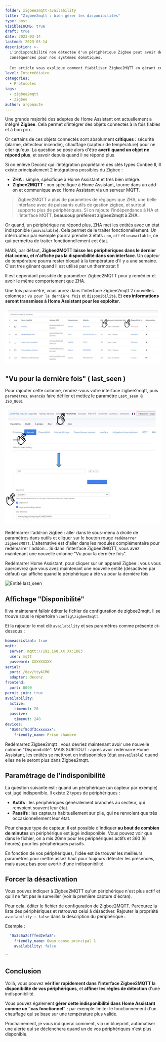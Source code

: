 ```yaml
---
folder: zigbee2mqtt-availability
title: "Zigbee2mqtt : bien gérer les disponibilités"
type: post
visibleInCMS: true
draft: true
date: 2023-03-14
lastmod: 2023-03-14
description: >-
  L'indisponibilité non détectée d'un périphérique Zigbee peut avoir de graves
  conséquences pour nos systèmes domotiques.

  Cet article vous explique comment fiabiliser Zigbee2MQTT en gérant correctement la surveillance des objets connectés. 
level: Intermédiaire
categories:
  - Protocoles
tags:
  - zigbee2mqtt
  - zigbee
author: argonaute
---
```

Une grande majorité des adeptes de Home Assistant ont actuellement a intégré **Zigbee**. Cela permet d'intégrer des objets connectés à la fois fiables et à bon prix.

Or certains de ces objets connectés sont absolument **critiques** : sécurité (alarme, détecteur incendie), chauffage (capteur de température) pour ne citer qu'eux.
La question se pose alors d'être **averti quand un objet ne répond plus**, et savoir depuis quand il ne répond plus.

Si on enlève Deconz qui l'intégration propriétaire des clés types Conbee II, Il existe principalement 2 intégrations possibles du Zigbee : 

* **ZHA** : simple, spécifique à Home Assistant et très bien intégré.
* **Zigbee2MQTT** : non spécifique à Home Assistant, tourne dans un add-on et communique avec Home Assistant via un serveur MQTT.

> Zigbee2MQTT a plus de paramètres de réglages que ZHA, une belle interface avec de puissants outils de gestion zigbee, et surtout supporte plus de périphériques. Si on rajoute l'indépendance à HA et l'interface MQTT, **beaucoup préfèrent zigbee2mqtt à ZHA**.

Or quand, un périphérique ne répond plus, ZHA met les entités avec un état indisponible (`unavailable`). 
Cela permet de le traiter fonctionnellement. Un interrupteur par exemple pourra prendre 3 états : `on`, `off` et `unavailable`, ce qui permettra de traiter fonctionnellement cet état.

MAIS, par défaut, **Zigbee2MQTT laisse les périphériques dans le dernier état connu, et n'affiche pas la disponibilité dans  son interface**.
Un capteur de température pourra rester bloqué à la température d'il y a une semaine. C'est très gênant quand il est utilisé par un thermostat !!

Il est cependant possible de paramétrer Zigbee2MQTT pour y remédier et avoir le même comportement que ZHA.

Une fois paramétré, vous aurez dans l'interface Zigbee2mqtt 2 nouvelles colonnes : `Vu pour la dernière fois` et `disponibilité`.
Et **ces informations seront transmises à Home Assistant pour les exploiter**.

![Interface Zigbee2mqtt](img/interface-zigbee2mqtt.jpg)

## "Vu pour la dernière fois" ( last_seen )

Pour rajouter cette colonne, rendez-vous votre interface zigbee2mqtt, puis `paramètres`, `avancés` faire défiler et mettez le paramètre `Last_seen `à `ISO_8601`

![Activer last_seen](img/activer-last_seen.jpg)


Redémarrer l'add-on zigbee : aller dans le sous-menu à droite de paramètres dans outils et cliquer sur le bouton rouge `redémarrer Zigbee2MQTT`. 
L'alternative est d'aller dans les modules complémentaire pour redémarrer l'addon...
Si dans l'interface Zigbee2MQTT, vous avez maintenant une nouvelle colonne "Vu pour la dernière fois".

Redémarrer Home Assistant, pour cliquer sur un appareil Zigbee : vous vous apercevrez que vous avez maintenant une nouvelle entité (désactivée par défaut) qui affiche quand le périphérique a été vu pour la dernière fois.


![Entité last_seen](img/entité-last_seen.jpg)



## Affichage "Disponibilité"

Il va maintenant falloir éditer le fichier de configuration de zigbee2mqtt. Il se trouve sous le répertoire `\config\zigbee2mqtt`.

Et la rajouter le mot clé `availability` et ses paramètres comme présenté ci-dessous :

```yaml
homeassistant: true
mqtt:
  server: mqtt://192.168.XX.XX:1883
  user: mqtt
  password: XXXXXXXXX
serial:
  port: /dev/ttyACM0
  adapter: deconz
frontend:
  port: 8099
permit_join: true
availability:
  active:
    timeout: 20
  passive:
    timeout: 240
devices:
  '0x04cf8cdf3cxxxxxx':
    friendly_name: Prise chambre
```

 Redémarrez Zigbee2mqtt : vous devriez maintenant avoir une nouvelle colonne "Disponibilité".
MAIS SURTOUT : après avoir redémarré Home Assistant, les entités se mettront en indisponibles (état `unavailable`) quand elles ne le seront plus dans Zigbee2mqtt.

## Paramétrage de l'indisponibilité

La question suivante est : quand un périphérique (un capteur par exemple) est jugé indisponible.
Il existe 2 types de périphériques : 

* **Actifs** : les périphériques généralement branchés au secteur, qui renvoient souvent leur état.
* **Passifs** : les capteurs habituellement sur pile, qui ne renvoient que très occasionnellement leur état.

Pour chaque type de capteur, il est possible d'indiquer **au bout de combien de minutes** un périphérique est jugé indisponible.
Vous pouvez voir que dans le fichier, on a mis 20mn pour les périphériques actifs et 360 (6 heures) pour les périphériques passifs.

En fonction de vos périphériques, l'idée est de trouver les meilleurs paramètres pour mettre assez haut pour toujours détecter les présences, mais assez bas pour avertir d'une indisponibilité.

## Forcer  la désactivation

Vous pouvez indiquer à Zigbee2MQTT qu'un périphérique n'est plus actif et qu'il ne fait pas le surveiller (voir la première capture d'écran).

Pour cela, éditer le fichier de configuration de Zigbee2MQTT. Parcourez la liste des périphériques et retrouvez celui à désactiver.
Rajouter la propriété `availability : false`  dans la description du périphérique :


Exemple :


```yaml
  '0x3c6a2cfffed2efa8':
    friendly_name: Owon conso principal 1
    availability: false
```

``

## Conclusion

Voilà, vous pouvez **vérifier rapidement dans l'interface Zigbee2MQTT la disponibilité de vos périphériques**, et **affiner les règles de détection** d'une indisponibilité. 

Vous pouvez également **gérer cette indisponibilité dans Home Assistant comme un "cas fonctionnel"** : par exemple limiter le fonctionnement d'un chauffage qui se base sur une température plus valide.

Prochainement, je vous indiquerai comment, via un blueprint, automatiser une alerte qui se déclenchera quand un de vos périphériques n'est plus disponible.